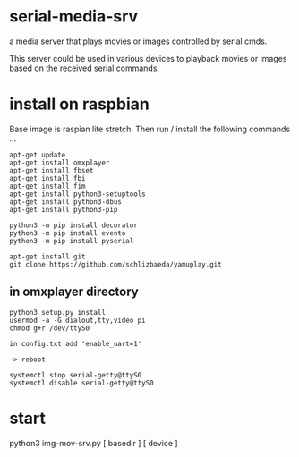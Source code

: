 # serial-media-srv
a media server that plays movies or images controlled by serial cmds.

This server could be used in various devices to playback movies or images based on the received serial commands.

# install on raspbian

Base image is raspian lite stretch. Then run / install the following commands ...

```
apt-get update
apt-get install omxplayer
apt-get install fbset
apt-get install fbi
apt-get install fim
apt-get install python3-setuptools
apt-get install python3-dbus
apt-get install python3-pip

python3 -m pip install decorator
python3 -m pip install evento
python3 -m pip install pyserial

apt-get install git
git clone https://github.com/schlizbaeda/yamuplay.git
```

## in omxplayer directory

```
python3 setup.py install
usermod -a -G dialout,tty,video pi
chmod g+r /dev/ttyS0

in config.txt add 'enable_uart=1'

-> reboot

systemctl stop serial-getty@ttyS0
systemctl disable serial-getty@ttyS0
```

# start

python3 img-mov-srv.py [ basedir ] [ device ]
